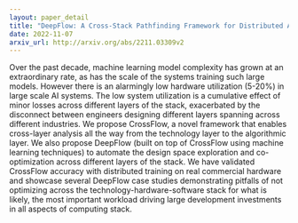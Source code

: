 ```yaml
---
layout: paper_detail
title: "DeepFlow: A Cross-Stack Pathfinding Framework for Distributed AI Systems"
date: 2022-11-07
arxiv_url: http://arxiv.org/abs/2211.03309v2
---
```


Over the past decade, machine learning model complexity has grown at an extraordinary rate, as has the scale of the systems training such large models. However there is an alarmingly low hardware utilization (5-20%) in large scale AI systems. The low system utilization is a cumulative effect of minor losses across different layers of the stack, exacerbated by the disconnect between engineers designing different layers spanning across different industries. We propose CrossFlow, a novel framework that enables cross-layer analysis all the way from the technology layer to the algorithmic layer. We also propose DeepFlow (built on top of CrossFlow using machine learning techniques) to automate the design space exploration and co-optimization across different layers of the stack. We have validated CrossFlow accuracy with distributed training on real commercial hardware and showcase several DeepFlow case studies demonstrating pitfalls of not optimizing across the technology-hardware-software stack for what is likely, the most important workload driving large development investments in all aspects of computing stack.
